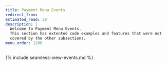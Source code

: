 ```yaml
---
title: Payment Menu Events
redirect_from:
estimated_read: 30
description: |
  Welcome to Payment Menu Events.
  This section has extented code examples and features that were not
  covered by the other subsections.
menu_order: 1200
---
```


{% include seamless-view-events.md %}
